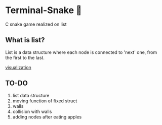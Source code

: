 # Terminal-Snake 🐍

C snake game realized on list

## What is list?

List is a data structure where each node is connected to 'next' one, from the first to the last.

[visualization](list.png)
 
## TO-DO

1. list data structure
2. moving function of fixed struct
3. walls
4. collision with walls
5. adding nodes after eating apples
